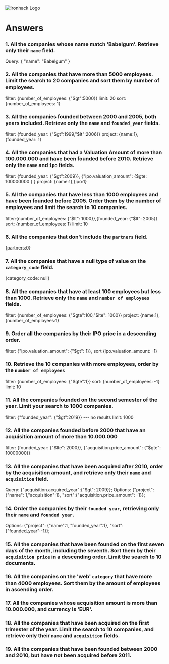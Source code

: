 ![Ironhack Logo](https://i.imgur.com/1QgrNNw.png)

# Answers

### 1. All the companies whose name match 'Babelgum'. Retrieve only their `name` field.
Query: { "name": "Babelgum" }

### 2. All the companies that have more than 5000 employees. Limit the search to 20 companies and sort them by **number of employees**.
filter: {number_of_employees: {"$gt":5000}}
limit: 20
sort: {number_of_employees: 1}

### 3. All the companies founded between 2000 and 2005, both years included. Retrieve only the `name` and `founded_year` fields.
filter: {founded_year: {"$gt":1999,"$lt":2006}}
project: {name:1},{founded_year: 1}

### 4. All the companies that had a Valuation Amount of more than 100.000.000 and have been founded before 2010. Retrieve only the `name` and `ipo` fields.
filter: {founded_year: {"$gt":2009}}, {"ipo.valuation_amount": {$gte: 100000000 } }
project: {name:1},{ipo:1}

### 5. All the companies that have less than 1000 employees and have been founded before 2005. Order them by the number of employees and limit the search to 10 companies.
filter:{number_of_employees: {"$lt": 1000}},{founded_year: {"$lt": 2005}}
sort: {number_of_employees: 1}
limit: 10

### 6. All the companies that don't include the `partners` field.
{partners:0}

### 7. All the companies that have a null type of value on the `category_code` field.
{category_code: null}


### 8. All the companies that have at least 100 employees but less than 1000. Retrieve only the `name` and `number of employees` fields.
filter: {number_of_employees: {"$gte":100,"$lte": 1000}}
project: {name:1},{number_of_employees:1}

### 9. Order all the companies by their IPO price in a descending order.
filter: {"ipo.valuation_amount": {"$gt": 1}}, sort {ipo.valuation_amount: -1}

### 10. Retrieve the 10 companies with more employees, order by the `number of employees`
filter: {number_of_employees: {"$gte":1}}
sort: {number_of_employees: -1}
limit: 10

### 11. All the companies founded on the second semester of the year. Limit your search to 1000 companies.
filter: {"founded_year": {"$gt":2019}} --- no results
limit: 1000

### 12. All the companies founded before 2000 that have an acquisition amount of more than 10.000.000
filter: {founded_year: {"$lte": 2000}}, {"acquisition.price_amount": {"$gte": 10000000}}

### 13. All the companies that have been acquired after 2010, order by the acquisition amount, and retrieve only their `name` and `acquisition` field.
Query: {"acquisition.acquired_year":{"$gt": 2009}};
Options: {"project": {"name": 1,"acquisition":1}, "sort":{"acquisition.price_amount": -1}};

### 14. Order the companies by their `founded year`, retrieving only their `name` and `founded year`.
Options: {"project": {"name":1, "founded_year":1}, "sort":{"founded_year":-1}};

### 15. All the companies that have been founded on the first seven days of the month, including the seventh. Sort them by their `acquisition price` in a descending order. Limit the search to 10 documents.

<!-- Your Code Goes Here -->

### 16. All the companies on the 'web' `category` that have more than 4000 employees. Sort them by the amount of employees in ascending order.

<!-- Your Code Goes Here -->

### 17. All the companies whose acquisition amount is more than 10.000.000, and currency is 'EUR'.

<!-- Your Code Goes Here -->

### 18. All the companies that have been acquired on the first trimester of the year. Limit the search to 10 companies, and retrieve only their `name` and `acquisition` fields.

<!-- Your Code Goes Here -->

### 19. All the companies that have been founded between 2000 and 2010, but have not been acquired before 2011.

<!-- Your Code Goes Here -->
